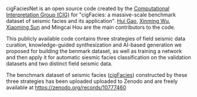 cigFaciesNet is an open source code created by the [Computational Interpretation Group (CIG)](http://cig.ustc.edu.cn/main.htm) 
for "cigFacies: a massive-scale benchmark dataset of seismic facies and its application".
[Hui Gao](http://cig.ustc.edu.cn/hui/list.htm), [Xinming Wu](http://cig.ustc.edu.cn/xinming/list.htm), [Xiaoming Sun](http://cig.ustc.edu.cn/xiaoming/list.htm) and 
Mingcai Hou are the main contributors to the code. 

This publicly available code contains three strategies of field seismic data curation, 
knowledge-guided synthesization and AI-based generation we proposed for building the benmark dataset, 
as well as training a network and then apply it for automatic siesmic facies classification 
on the validation datasets and two distinct field seismic data.

The benchmark dataset of seismic facies ([cigFacies](https://zenodo.org/records/10777460)) constructed by these three strategies 
has been uploaded uploaded to Zenodo and are freely available at https://zenodo.org/records/10777460
